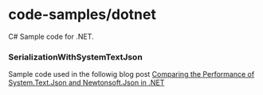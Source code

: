 # code-samples/dotnet
C# Sample code for .NET.

### SerializationWithSystemTextJson
Sample code used in the followig blog post [Comparing the Performance of System.Text.Json and Newtonsoft.Json in .NET](https://www.erickmccollum.com/post/2020/03/01/Serialization-With-SystemTextJson.html)